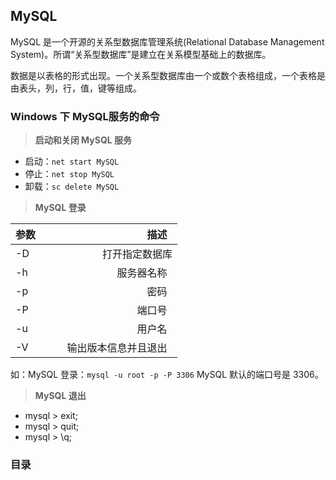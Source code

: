 ## MySQL

MySQL 是一个开源的关系型数据库管理系统(Relational Database Management System)。所谓“关系型数据库”是建立在关系模型基础上的数据库。

数据是以表格的形式出现。一个关系型数据库由一个或数个表格组成，一个表格是由表头，列，行，值，键等组成。

### Windows 下 MySQL服务的命令

> **启动和关闭 MySQL 服务**

* 启动：`net start MySQL`
* 停止：`net stop MySQL`
* 卸载：`sc delete MySQL`

> **MySQL 登录**

| 参数        | 描述   | 
| --------   | -----:  | 
| -D     | 打开指定数据库 |  
| -h        |   服务器名称   | 
| -p        |    密码    |  
| -P        |   端口号   | 
| -u       |    用户名    |
| -V        |   输出版本信息并且退出   | 

如：MySQL 登录：`mysql -u root -p -P 3306`  MySQL 默认的端口号是 3306。

> **MySQL 退出**

* mysql > exit;
* mysql > quit;
* mysql > \q;

### 目录



